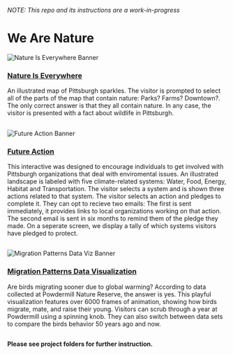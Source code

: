 *NOTE: This repo and its instructions are a work-in-progress* <br/>

# We Are Nature

![Nature Is Everywhere Banner](https://github.com/CMP-Studio/WeAreNature/blob/master/_Images/NatureIsEverywhere_Banner.jpg)

### [Nature Is Everywhere](https://github.com/CMP-Studio/WeAreNature/tree/master/NatureIsEverywhere)

An illustrated map of Pittsburgh sparkles. The visitor is prompted to select all of the parts of the map that contain nature: Parks? Farms? Downtown?. The only correct answer is that they all contain nature. In any case, the visitor is presented with a fact about wildlife in Pittsburgh.


##

![Future Action Banner](https://github.com/CMP-Studio/WeAreNature/blob/master/_Images/FutureAction_Banner.jpg)

### [Future Action](https://github.com/CMP-Studio/WeAreNature/tree/master/FutureAction)

This interactive was designed to encourage individuals to get involved with Pittsburgh organizations that deal with enviromental issues. An illustrated landscape is labeled with five climate-related systems: Water, Food, Energy, Habitat and Transportation. The visitor selects a system and is shown three actions related to that system. The visitor selects an action and pledges to complete it. They can opt to recieve two emails: The first is sent immediately, it provides links to local organizations working on that action. The second email is sent in six months to remind them of the pledge they made. On a seperate screen, we display a tally of which systems visitors have pledged to protect.


##
![Migration Patterns Data Viz Banner](https://github.com/CMP-Studio/WeAreNature/blob/master/_Images/MigrationDataViz_Banner.jpg)


### [Migration Patterns Data Visualization](https://github.com/CMP-Studio/WeAreNature/tree/master/FutureAction)

Are birds migrating sooner due to global warming? According to data collected at Powdermill Nature Reserve, the answer is yes. This playful visualization features over 6000 frames of animation, showing how birds migrate, mate, and raise their young. Visitors can scrub through a year at Powdermill using a spinning knob. They can also switch between data sets to compare the birds behavior 50 years ago and now.


##

**Please see project folders for further instruction.**
